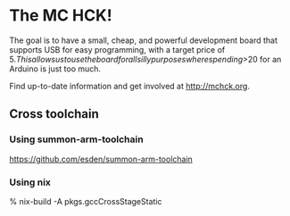 # The MC HCK!

The goal is to have a small, cheap, and powerful development board
that supports USB for easy programming, with a target price of $5.
This allows us to use the board for all silly purposes
where spending >$20 for an Arduino is just too much.

Find up-to-date information and get involved at <http://mchck.org>.

## Cross toolchain

### Using summon-arm-toolchain

https://github.com/esden/summon-arm-toolchain

### Using nix

% nix-build -A pkgs.gccCrossStageStatic
